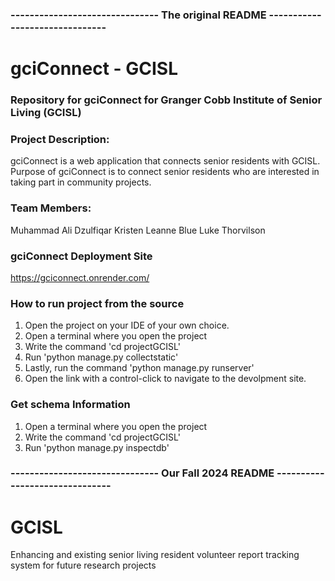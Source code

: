 ### ------------------------------- The original README -------------------------------

# gciConnect - GCISL

### Repository for gciConnect for Granger Cobb Institute of Senior Living (GCISL)

### Project Description:
gciConnect is a web application that connects senior residents with GCISL. Purpose of gciConnect is to connect senior residents who are interested in taking part in community projects.

### Team Members:
Muhammad Ali Dzulfiqar
Kristen Leanne Blue
Luke Thorvilson

### gciConnect Deployment Site
https://gciconnect.onrender.com/

### How to run project from the source
1) Open the project on your IDE of your own choice.
2) Open a terminal where you open the project
3) Write the command 'cd projectGCISL'
4) Run 'python manage.py collectstatic'
5) Lastly, run the command 'python manage.py runserver'
6) Open the link with a control-click to navigate to the devolpment site.

### Get schema Information
1) Open a terminal where you open the project
2) Write the command 'cd projectGCISL'
3) Run 'python manage.py inspectdb'


### ------------------------------- Our Fall 2024 README -------------------------------

# GCISL
Enhancing and existing senior living resident volunteer report tracking system for future research projects

